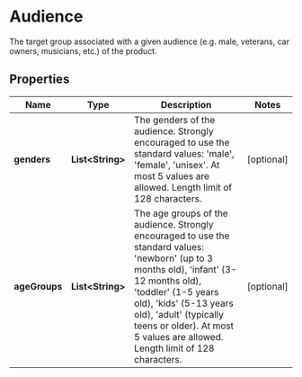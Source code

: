 

# Audience

The target group associated with a given audience (e.g. male, veterans, car owners, musicians, etc.) of the product.

## Properties

| Name | Type | Description | Notes |
|------------ | ------------- | ------------- | -------------|
|**genders** | **List&lt;String&gt;** | The genders of the audience. Strongly encouraged to use the standard values: &#39;male&#39;, &#39;female&#39;, &#39;unisex&#39;. At most 5 values are allowed. Length limit of 128 characters. |  [optional] |
|**ageGroups** | **List&lt;String&gt;** | The age groups of the audience. Strongly encouraged to use the standard values: &#39;newborn&#39; (up to 3 months old), &#39;infant&#39; (3-12 months old), &#39;toddler&#39; (1-5 years old), &#39;kids&#39; (5-13 years old), &#39;adult&#39; (typically teens or older). At most 5 values are allowed. Length limit of 128 characters. |  [optional] |



